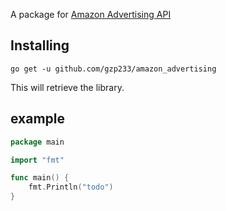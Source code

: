 A package for [Amazon Advertising API](https://advertising.amazon.com/API/docs/en-us/)

## Installing
```shell script
go get -u github.com/gzp233/amazon_advertising
```

This will retrieve the library.

## example

```go
package main

import "fmt"

func main() {
    fmt.Println("todo")
}
```

